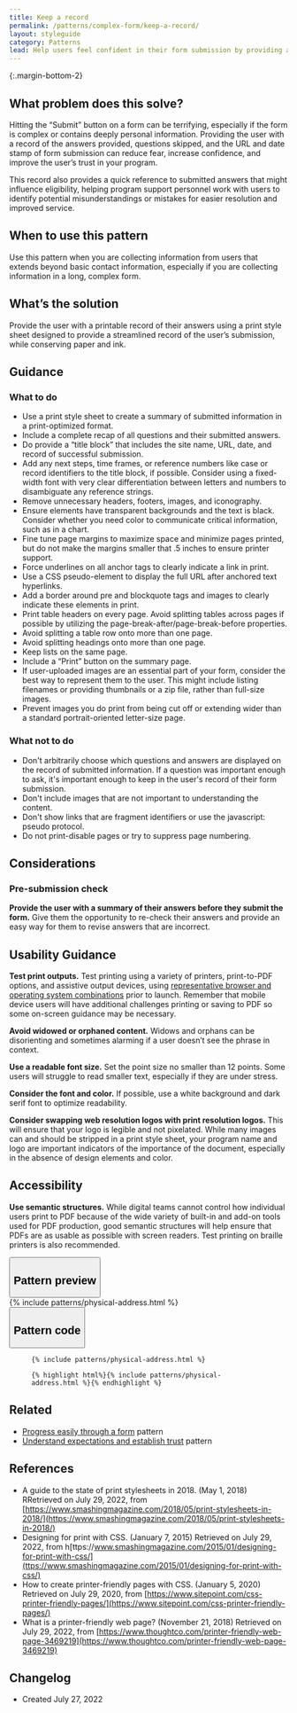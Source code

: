 ```yaml
---
title: Keep a record
permalink: /patterns/complex-form/keep-a-record/
layout: styleguide
category: Patterns
lead: Help users feel confident in their form submission by providing a record of their submission for them to download or print. A record of their answers provides a reference for future use, and helps users confirm their successful form submission.
---
```



{:.margin-bottom-2}
## What problem does this solve?
Hitting the “Submit” button on a form can be terrifying, especially if the form is complex or contains deeply personal information. Providing the user with a record of the answers provided, questions skipped, and the URL and date stamp of form submission can reduce fear, increase confidence, and improve the user’s trust in your program. 

This record also provides a quick reference to submitted answers that might influence eligibility, helping program support personnel work with users to identify potential misunderstandings or mistakes for easier resolution and improved service.

## When to use this pattern 
Use this pattern when you are collecting information from users that extends beyond basic contact information, especially if you are collecting information in a long, complex form.

## What’s the solution
Provide the user with a printable record of their answers using a print style sheet designed to provide a streamlined record of the user’s submission, while conserving paper and ink.

## Guidance

<div class="grid-row grid-gap-3">
  <div class="tablet:grid-col-5">
    <div class="do-dont">
      <div class="do-dont__do">
      <h3 class="do-dont__heading">What to do</h3>
        <div class="do-dont__content">
          <ul>
            <li>Use a print style sheet to create a summary of submitted information in a print-optimized format.</li>
            <li>Include a complete recap of all questions and their submitted answers.</li>
            <li>Do provide a “title block” that includes the site name, URL, date, and record of successful submission.</li>
            <li>Add any next steps, time frames, or reference numbers like case or record identifiers to the title block, if possible. Consider using a fixed-width font with very clear differentiation between letters and numbers to disambiguate any reference strings.</li>
            <li>Remove unnecessary headers, footers, images, and iconography.</li>
            <li>Ensure elements have transparent backgrounds and the text is black. Consider whether you need color to communicate critical information, such as in a chart.</li>
            <li>Fine tune page margins to maximize space and minimize pages printed, but do not make the margins smaller that .5 inches to ensure printer support.</li>
            <li>Force underlines on all anchor tags to clearly indicate a link in print.</li>
            <li>Use a CSS pseudo-element to display the full URL after anchored text hyperlinks.</li>
            <li>Add a border around pre and blockquote tags and images to clearly indicate these elements in print.</li>
            <li>Print table headers on every page. Avoid splitting tables across pages if possible by utilizing the page-break-after/page-break-before properties.</li>
            <li>Avoid splitting a table row onto more than one page.</li>
            <li>Avoid splitting headings onto more than one page.</li>
            <li>Keep lists on the same page.</li>
            <li>Include a “Print” button on the summary page.</li>
            <li>If user-uploaded images are an essential part of your form, consider the best way to represent them to the user. This might include listing filenames or providing thumbnails or a zip file, rather than full-size images.</li> 
            <li>Prevent images you do print from being cut off or extending wider than a standard portrait-oriented letter-size page.</li>
          </ul> 
        </div>
      </div>
    </div>
  </div>
  <div class="tablet:grid-col-5">
    <div class="do-dont__dont">
    <h3 class="do-dont__heading">What not to do</h3>
      <div class="do-dont__content">
          <ul>
            <li>Don't arbitrarily choose which questions and answers are displayed on the record of submitted information. If a question was important enough to ask, it's important enough to keep in the user's record of their form submission.</li>
            <li>Don't include images that are not important to understanding the content.</li>
            <li>Don't show links that are fragment identifiers or use the javascript: pseudo protocol.</li>
            <li>Do not print-disable pages or try to suppress page numbering.</li>
          </ul>
      </div>
    </div>
  </div>
</div>

## Considerations
### Pre-submission check
<strong>Provide the user with a summary of their answers before they submit the form.</strong> Give them the opportunity to re-check their answers and provide an easy way for them to revise answers that are incorrect.

## Usability Guidance
<strong>Test print outputs.</strong> Test printing using a variety of printers, print-to-PDF options, and assistive output devices, using <a href="https://digital.gov/2013/07/15/digital-metrics-for-federal-agencies/">representative browser and operating system combinations</a> prior to launch. Remember that mobile device users will have additional challenges printing or saving to PDF so some on-screen guidance may be necessary.

<strong>Avoid widowed or orphaned content.</strong> Widows and orphans can be disorienting and sometimes alarming if a user doesn’t see the phrase in context. 

<strong>Use a readable font size.</strong> Set the point size no smaller than 12 points. Some users will struggle to read smaller text, especially if they are under stress. 

<strong>Consider the font and color.</strong> If possible, use a white background and dark serif font to optimize readability. 

<strong>Consider swapping web resolution logos with print resolution logos.</strong> This will ensure that your logo is legible and not pixelated. While many images can and should be stripped in a print style sheet, your program name and logo are important indicators of the importance of the document, especially in the absence of design elements and color.


## Accessibility

<strong>Use semantic structures.</strong> While digital teams cannot control how individual users print to PDF because of the wide variety of built-in and add-on tools used for PDF production, good semantic structures will help ensure that PDFs are as usable as possible with screen readers. Test printing on braille printers is also recommended. 

<div class="usa-accordion usa-accordion--bordered site-accordion-code site-component-preview">
  <button class="usa-accordion__button" aria-controls="accordion-preview-01" aria-expanded="true"><h2 id="pattern-preview">Pattern preview</h2></button>
  <div id="accordion-preview-01" class="usa-accordion__content">
    {% include patterns/physical-address.html %}
  </div>
</div>
<div class="usa-accordion usa-accordion--bordered site-accordion-code site-component-preview">
  <button class="usa-accordion__button" aria-controls="accordion-code-01" aria-expanded="false"><h2 id="pattern-code">Pattern code</h2></button>
  <div id="accordion-code-01" class="usa-accordion__content highlight-code">
    <div class="usa-sr-only">
      <figure class="highlight"><pre><code class="language-html" data-lang="html">{% include patterns/physical-address.html %}</code></pre></figure>
    </div>
    <figure class="highlight"><pre><code class="language-html" data-lang="html">{% highlight html%}{% include patterns/physical-address.html %}{% endhighlight %}</code></pre></figure>
  </div>
</div>

## Related
- <a href="{{ site.baseurl }}/patterns/complex-form/progress-easily/">Progress easily through a form</a> pattern
- <a href="{{ site.baseurl }}/patterns/complex-form/establish-trust/">Understand expectations and establish trust</a> pattern


## References
- A guide to the state of print stylesheets in 2018. (May 1, 2018) RRetrieved on July 29, 2022, from [https://www.smashingmagazine.com/2018/05/print-stylesheets-in-2018/](https://www.smashingmagazine.com/2018/05/print-stylesheets-in-2018/)
- Designing for print with CSS. (January 7, 2015) Retrieved on July 29, 2022, from h[ttps://www.smashingmagazine.com/2015/01/designing-for-print-with-css/](ttps://www.smashingmagazine.com/2015/01/designing-for-print-with-css/)
- How to create printer-friendly pages with CSS. (January 5, 2020) Retrieved on July 29, 2020, from [https://www.sitepoint.com/css-printer-friendly-pages/](https://www.sitepoint.com/css-printer-friendly-pages/) 
- What is a printer-friendly web page? (November 21, 2018) Retrieved on July 29, 2022, from [https://www.thoughtco.com/printer-friendly-web-page-3469219](https://www.thoughtco.com/printer-friendly-web-page-3469219)


## Changelog
- Created July 27, 2022

